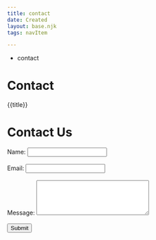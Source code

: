 ```yaml
---
title: contact
date: Created
layout: base.njk
tags: navItem

---
```

  - contact

# Contact

{{title}}
<!DOCTYPE html>
<html>
  <head>
    <title>Contact Us</title>
  </head>
  <body>
    <h1>Contact Us</h1>
    <form action="#" method="post">
      <label for="name">Name:</label>
      <input type="text" id="name" name="name" required><br><br>
      <label for="email">Email:</label>
      <input type="email" id="email" name="email" required><br><br>
      <label for="message">Message:</label>
      <textarea id="message" name="message" rows="5" cols="30" required></textarea><br><br>
      <input type="submit" value="Submit">
    </form>
  </body>
</html>